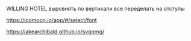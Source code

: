 WILLING HOTEL
выровнять по вертикали все
переделать на отступы



https://icomoon.io/app/#/select/font

https://jakearchibald.github.io/svgomg/

